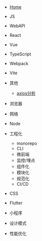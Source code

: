 * [Home](/)

* JS

* WebAPI

* React

* Vue

* TypeScript

* Webpack

* Vite

* 其他
  * [axios分析](/docs/other/axios.md)

* 浏览器

* 网络

* Node

* 工程化
  * monorepo
  * CLI
  * 微前端
  * 监控/埋点
  * 组件化
  * 模块化
  * 规范化
  * CI/CD

* CSS


* Flutter

* 小程序

* 设计模式

* 性能优化